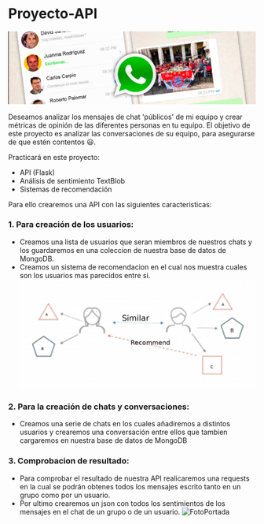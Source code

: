 # Proyecto-API
![FotoPortada](https://raw.githubusercontent.com/bersuan/Proyecto-API/master/input/foto-proyecto.jpg)

Deseamos analizar los mensajes de chat 'públicos' de mi equipo y crear métricas de opinión
de las diferentes personas en tu equipo. El objetivo de este proyecto es analizar las conversaciones de su equipo,
para asegurarse de que estén contentos 😃.

Practicará en este proyecto:

- API (Flask)
- Análisis de sentimiento TextBlob
- Sistemas de recomendación

Para ello crearemos una API con las siguientes caracteristicas:

### 1. Para creación de los usuarios:

  - Creamos una lista de usuarios que seran miembros de nuestros chats y los guardaremos en una coleccion de nuestra base de datos de MongoDB.
  - Creamos un sistema de recomendacion en el cual nos muestra cuales son los usuarios mas parecidos entre si.
  ![FotoRecomendacion](https://raw.githubusercontent.com/bersuan/Proyecto-API/master/input/1_yYFoZKYpp7MT_iAqoE1lRw.png)

### 2. Para la creación de chats y conversaciones:

  - Creamos una serie de chats en los cuales añadiremos a distintos usuarios y crearemos una conversación entre ellos que tambien cargaremos en nuestra base de datos de MongoDB
  
### 3. Comprobacion de resultado:

  - Para comprobar el resultado de nuestra API realicaremos una requests en la cual se podrán obtenes todos los mensajes escrito tanto en un grupo como por un usuario.
  - Por ultimo crearemos un json con todos los sentimientos de los mensajes en el chat de un grupo o de un usuario.
  ![FotoPortada](https://raw.githubusercontent.com/bersuan/Proyecto-API/master/input/textBolb.jpg)
